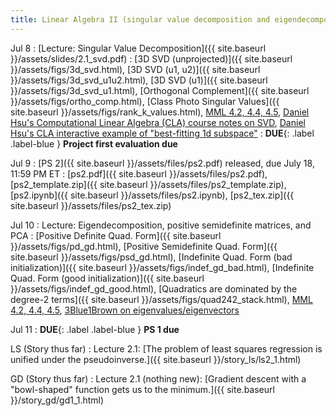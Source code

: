 ```yaml
---
title: Linear Algebra II (singular value decomposition and eigendecomposition)
---
```

Jul 8
: [Lecture: Singular Value Decomposition]({{ site.baseurl }}/assets/slides/2.1_svd.pdf)
    : [3D SVD (unprojected)]({{ site.baseurl }}/assets/figs/3d_svd.html), [3D SVD (u1, u2)]({{ site.baseurl }}/assets/figs/3d_svd_u1u2.html), [3D SVD (u1)]({{ site.baseurl }}/assets/figs/3d_svd_u1.html), [Orthogonal Complement]({{ site.baseurl }}/assets/figs/ortho_comp.html), [Class Photo Singular Values]({{ site.baseurl }}/assets/figs/rank_k_values.html), [MML 4.2, 4.4, 4.5](https://mml-book.github.io/book/mml-book.pdf), [Daniel Hsu's Computational Linear Algebra (CLA) course notes on SVD](https://www.cs.columbia.edu/~djhsu/coms3251-f22/notes/svd.pdf), [Daniel Hsu's CLA interactive example of "best-fitting 1d subspace"](https://www.cs.columbia.edu/~djhsu/coms3251-f22/bfl.html)
: **DUE**{: .label .label-blue } **Project first evaluation due**

Jul 9
: [PS 2]({{ site.baseurl }}/assets/files/ps2.pdf) released, due July 18, 11:59 PM ET
  : [ps2.pdf]({{ site.baseurl }}/assets/files/ps2.pdf), [ps2_template.zip]({{ site.baseurl }}/assets/files/ps2_template.zip), [ps2.ipynb]({{ site.baseurl }}/assets/files/ps2.ipynb), [ps2_tex.zip]({{ site.baseurl }}/assets/files/ps2_tex.zip)

Jul 10
: Lecture: Eigendecomposition, positive semidefinite matrices, and PCA
  : [Positive Definite Quad. Form]({{ site.baseurl }}/assets/figs/pd_gd.html), [Positive Semidefinite Quad. Form]({{ site.baseurl }}/assets/figs/psd_gd.html), [Indefinite Quad. Form (bad initialization)]({{ site.baseurl }}/assets/figs/indef_gd_bad.html), [Indefinite Quad. Form (good initialization)]({{ site.baseurl }}/assets/figs/indef_gd_good.html), [Quadratics are dominated by the degree-2 terms]({{ site.baseurl }}/assets/figs/quad242_stack.html), [MML 4.2, 4.4, 4.5](https://mml-book.github.io/book/mml-book.pdf), [3Blue1Brown on eigenvalues/eigenvectors](https://www.youtube.com/watch?v=PFDu9oVAE-g)

Jul 11
: **DUE**{: .label .label-blue } **PS 1 due**

LS (Story thus far)
: Lecture 2.1: [The problem of least squares regression is unified under the pseudoinverse.]({{ site.baseurl }}/story_ls/ls2_1.html)

GD (Story thus far)
: Lecture 2.1 (nothing new): [Gradient descent with a "bowl-shaped" function gets us to the minimum.]({{ site.baseurl }}/story_gd/gd1_1.html)
